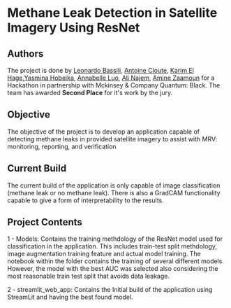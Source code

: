 # Methane Leak Detection in Satellite Imagery Using ResNet 
## Authors
The project is done by [Leonardo Bassili](https://github.com/leobas0), [Antoine Cloute](https://github.com/AntAI-git), [Karim El Hage](https://github.com/karimelhage),[Yasmina Hobeika](https://github.com/yasminahobeika), [Annabelle Luo](https://github.com/annabelleluo), [Ali Najem](https://github.com/najemali), [Amine Zaamoun](https://github.com/Zaamine) for a  Hackathon in partnership with Mckinsey & Company Quantum: Black. The team has awarded **Second Place** for it's work by the jury.

## Objective
The objective of the project is to develop an application capable of detecting methane leaks in provided satellite imagery  to assist with MRV: monitoring, reporting, and verification

## Current Build
The current build of the application is only capable of image classification (methane leak or no methane leak). There is also a GradCAM functionality capable to give a form of interpretability to the results.

## Project Contents

1 - Models: Contains the training methdology of the ResNet model used for classification in the application. This includes train-test split methdology, image augmentation training feature and actual model training. The notebook within the folder contains the training of several different models. However, the model with the best AUC was selected also considering the most reasonable train test split that avoids data leakage.

2 - streamlit_web_app: Contains the Initial build of the application using StreamLit and having the best found model.

